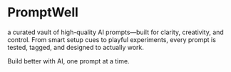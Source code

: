 # PromptWell
a curated vault of high-quality AI prompts—built for clarity, creativity, and control. From smart setup cues to playful experiments, every prompt is tested, tagged, and designed to actually work. 

Build better with AI, one prompt at a time.
